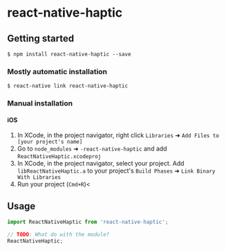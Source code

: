 
# react-native-haptic

## Getting started

`$ npm install react-native-haptic --save`

### Mostly automatic installation

`$ react-native link react-native-haptic`

### Manual installation


#### iOS

1. In XCode, in the project navigator, right click `Libraries` ➜ `Add Files to [your project's name]`
2. Go to `node_modules` ➜ `-react-native-haptic` and add `ReactNativeHaptic.xcodeproj`
3. In XCode, in the project navigator, select your project. Add `libReactNativeHaptic.a` to your project's `Build Phases` ➜ `Link Binary With Libraries`
4. Run your project (`Cmd+R`)<

## Usage
```javascript
import ReactNativeHaptic from 'react-native-haptic';

// TODO: What do with the module?
ReactNativeHaptic;
```
